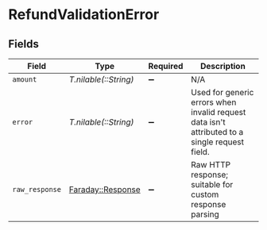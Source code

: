 # RefundValidationError


## Fields

| Field                                                                                         | Type                                                                                          | Required                                                                                      | Description                                                                                   |
| --------------------------------------------------------------------------------------------- | --------------------------------------------------------------------------------------------- | --------------------------------------------------------------------------------------------- | --------------------------------------------------------------------------------------------- |
| `amount`                                                                                      | *T.nilable(::String)*                                                                         | :heavy_minus_sign:                                                                            | N/A                                                                                           |
| `error`                                                                                       | *T.nilable(::String)*                                                                         | :heavy_minus_sign:                                                                            | Used for generic errors when invalid request data isn't attributed to a single request field. |
| `raw_response`                                                                                | [Faraday::Response](https://www.rubydoc.info/gems/faraday/Faraday/Response)                   | :heavy_minus_sign:                                                                            | Raw HTTP response; suitable for custom response parsing                                       |